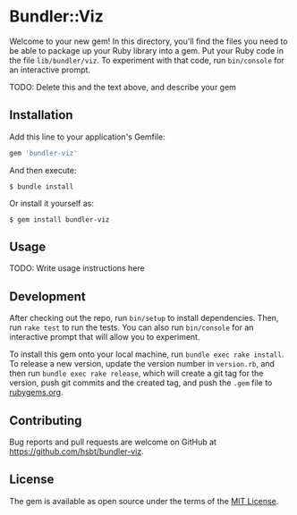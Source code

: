 # Bundler::Viz

Welcome to your new gem! In this directory, you'll find the files you need to be able to package up your Ruby library into a gem. Put your Ruby code in the file `lib/bundler/viz`. To experiment with that code, run `bin/console` for an interactive prompt.

TODO: Delete this and the text above, and describe your gem

## Installation

Add this line to your application's Gemfile:

```ruby
gem 'bundler-viz'
```

And then execute:

    $ bundle install

Or install it yourself as:

    $ gem install bundler-viz

## Usage

TODO: Write usage instructions here

## Development

After checking out the repo, run `bin/setup` to install dependencies. Then, run `rake test` to run the tests. You can also run `bin/console` for an interactive prompt that will allow you to experiment.

To install this gem onto your local machine, run `bundle exec rake install`. To release a new version, update the version number in `version.rb`, and then run `bundle exec rake release`, which will create a git tag for the version, push git commits and the created tag, and push the `.gem` file to [rubygems.org](https://rubygems.org).

## Contributing

Bug reports and pull requests are welcome on GitHub at https://github.com/hsbt/bundler-viz.

## License

The gem is available as open source under the terms of the [MIT License](https://opensource.org/licenses/MIT).
